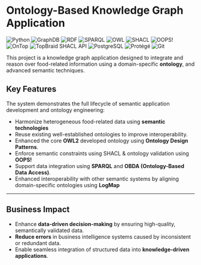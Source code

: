 # Ontology-Based Knowledge Graph Application
![Python](https://img.shields.io/badge/Python-3.7-3776AB?logo=python&logoColor=white)
![GraphDB](https://img.shields.io/badge/GraphDB-8.7-F05032?logo=graphdb&logoColor=white)
![RDF](https://img.shields.io/badge/RDF-1.1-3776AB?logo=rdf4j&logoColor=white)
![SPARQL](https://img.shields.io/badge/SPARQL-E34F26?logo=rdf4j&logoColor=white)
![OWL](https://img.shields.io/badge/OWL-2-blue?logo=owl&logoColor=blue)
![SHACL](https://img.shields.io/badge/SHACL-E34F26?logo=shacl&logoColor=white)
![OOPS!](https://img.shields.io/badge/OOPS!-%E2%9C%94-blue?logo=oops-%E2%9C%94-8155ba&logoColor=white)
![OnTop](https://img.shields.io/badge/OnTop-3.0-3776AB?logo=ontop&logoColor=white)
![TopBraid SHACL API](https://img.shields.io/badge/TopBraid_SHACL_API-1.4.4-blue?logo=ontop&logoColor=white)
![PostgreSQL](https://img.shields.io/badge/PostgreSQL-15.2-blue?logo=postgresql&logoColor=white)
![Protégé](https://img.shields.io/badge/Prot%C3%A9g%C3%A9c-5.6.5-3776AB?logo=protege&logoColor=white)
![Git](https://img.shields.io/badge/Git-F05032?logo=git&logoColor=white)

This project is a knowledge graph application designed to integrate and reason over food-related information using a domain-specific **ontology**, and advanced semantic techniques.

## Key Features
The system demonstrates the full lifecycle of semantic application development and ontology engineering:
- Harmonize heterogeneous food-related data using **semantic technologies**
- Reuse existing well-established ontologies to improve interoperability.
- Enhanced the core **OWL2** developed ontology using **Ontology Design Patterns**.
- Enforce semantic constraints using SHACL & ontology validation using **OOPS!**
- Support data integration using **SPARQL** and **OBDA (Ontology-Based Data Access)**.
- Enhanced interoperability with other semantic systems by aligning domain-specific ontologies using **LogMap**

---

## Business Impact
- Enhance **data-driven decision-making** by ensuring high-quality, semantically validated data.
- **Reduce errors** in business intelligence systems caused by inconsistent or redundant data.
- Enable seamless integration of structured data into **knowledge-driven applications**.
